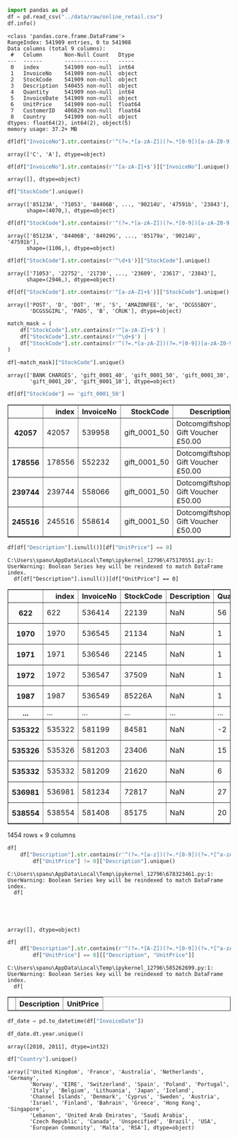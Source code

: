 ```python
import pandas as pd
df = pd.read_csv("../data/raw/online_retail.csv")
df.info()
```

    <class 'pandas.core.frame.DataFrame'>
    RangeIndex: 541909 entries, 0 to 541908
    Data columns (total 9 columns):
     #   Column       Non-Null Count   Dtype  
    ---  ------       --------------   -----  
     0   index        541909 non-null  int64  
     1   InvoiceNo    541909 non-null  object 
     2   StockCode    541909 non-null  object 
     3   Description  540455 non-null  object 
     4   Quantity     541909 non-null  int64  
     5   InvoiceDate  541909 non-null  object 
     6   UnitPrice    541909 non-null  float64
     7   CustomerID   406829 non-null  float64
     8   Country      541909 non-null  object 
    dtypes: float64(2), int64(2), object(5)
    memory usage: 37.2+ MB
    


```python
df[df["InvoiceNo"].str.contains(r'^(?=.*[a-zA-Z])(?=.*[0-9])[a-zA-Z0-9]+$')]["InvoiceNo"].str[0].unique()
```




    array(['C', 'A'], dtype=object)




```python
df[df["InvoiceNo"].str.contains(r'^[a-zA-Z]+$')]["InvoiceNo"].unique()
```




    array([], dtype=object)




```python
df["StockCode"].unique()
```




    array(['85123A', '71053', '84406B', ..., '90214U', '47591b', '23843'],
          shape=(4070,), dtype=object)




```python
df[df["StockCode"].str.contains(r'^(?=.*[a-zA-Z])(?=.*[0-9])[a-zA-Z0-9]+$')]["StockCode"].unique()
```




    array(['85123A', '84406B', '84029G', ..., '85179a', '90214U', '47591b'],
          shape=(1106,), dtype=object)




```python
df[df["StockCode"].str.contains(r'^\d+$')]["StockCode"].unique()
```




    array(['71053', '22752', '21730', ..., '23609', '23617', '23843'],
          shape=(2946,), dtype=object)




```python
df[df["StockCode"].str.contains(r'^[a-zA-Z]+$')]["StockCode"].unique()
```




    array(['POST', 'D', 'DOT', 'M', 'S', 'AMAZONFEE', 'm', 'DCGSSBOY',
           'DCGSSGIRL', 'PADS', 'B', 'CRUK'], dtype=object)




```python
match_mask = (
    df["StockCode"].str.contains(r'^[a-zA-Z]+$') |
    df["StockCode"].str.contains(r'^\d+$') |
    df["StockCode"].str.contains(r'^(?=.*[a-zA-Z])(?=.*[0-9])[a-zA-Z0-9]+$')
)

df[~match_mask]["StockCode"].unique()
```




    array(['BANK CHARGES', 'gift_0001_40', 'gift_0001_50', 'gift_0001_30',
           'gift_0001_20', 'gift_0001_10'], dtype=object)




```python
df[df["StockCode"] == 'gift_0001_50']
```




<div>
<style scoped>
    .dataframe tbody tr th:only-of-type {
        vertical-align: middle;
    }

    .dataframe tbody tr th {
        vertical-align: top;
    }

    .dataframe thead th {
        text-align: right;
    }
</style>
<table border="1" class="dataframe">
  <thead>
    <tr style="text-align: right;">
      <th></th>
      <th>index</th>
      <th>InvoiceNo</th>
      <th>StockCode</th>
      <th>Description</th>
      <th>Quantity</th>
      <th>InvoiceDate</th>
      <th>UnitPrice</th>
      <th>CustomerID</th>
      <th>Country</th>
    </tr>
  </thead>
  <tbody>
    <tr>
      <th>42057</th>
      <td>42057</td>
      <td>539958</td>
      <td>gift_0001_50</td>
      <td>Dotcomgiftshop Gift Voucher £50.00</td>
      <td>1</td>
      <td>12/23/2010 13:26</td>
      <td>42.55</td>
      <td>NaN</td>
      <td>United Kingdom</td>
    </tr>
    <tr>
      <th>178556</th>
      <td>178556</td>
      <td>552232</td>
      <td>gift_0001_50</td>
      <td>Dotcomgiftshop Gift Voucher £50.00</td>
      <td>1</td>
      <td>5/6/2011 15:54</td>
      <td>41.67</td>
      <td>NaN</td>
      <td>United Kingdom</td>
    </tr>
    <tr>
      <th>239744</th>
      <td>239744</td>
      <td>558066</td>
      <td>gift_0001_50</td>
      <td>Dotcomgiftshop Gift Voucher £50.00</td>
      <td>1</td>
      <td>6/24/2011 15:45</td>
      <td>41.67</td>
      <td>NaN</td>
      <td>United Kingdom</td>
    </tr>
    <tr>
      <th>245516</th>
      <td>245516</td>
      <td>558614</td>
      <td>gift_0001_50</td>
      <td>Dotcomgiftshop Gift Voucher £50.00</td>
      <td>1</td>
      <td>6/30/2011 15:56</td>
      <td>41.67</td>
      <td>NaN</td>
      <td>United Kingdom</td>
    </tr>
  </tbody>
</table>
</div>




```python
df[df["Description"].isnull()][df["UnitPrice"] == 0]
```

    C:\Users\spanu\AppData\Local\Temp\ipykernel_12796\475170551.py:1: UserWarning: Boolean Series key will be reindexed to match DataFrame index.
      df[df["Description"].isnull()][df["UnitPrice"] == 0]
    




<div>
<style scoped>
    .dataframe tbody tr th:only-of-type {
        vertical-align: middle;
    }

    .dataframe tbody tr th {
        vertical-align: top;
    }

    .dataframe thead th {
        text-align: right;
    }
</style>
<table border="1" class="dataframe">
  <thead>
    <tr style="text-align: right;">
      <th></th>
      <th>index</th>
      <th>InvoiceNo</th>
      <th>StockCode</th>
      <th>Description</th>
      <th>Quantity</th>
      <th>InvoiceDate</th>
      <th>UnitPrice</th>
      <th>CustomerID</th>
      <th>Country</th>
    </tr>
  </thead>
  <tbody>
    <tr>
      <th>622</th>
      <td>622</td>
      <td>536414</td>
      <td>22139</td>
      <td>NaN</td>
      <td>56</td>
      <td>12/1/2010 11:52</td>
      <td>0.0</td>
      <td>NaN</td>
      <td>United Kingdom</td>
    </tr>
    <tr>
      <th>1970</th>
      <td>1970</td>
      <td>536545</td>
      <td>21134</td>
      <td>NaN</td>
      <td>1</td>
      <td>12/1/2010 14:32</td>
      <td>0.0</td>
      <td>NaN</td>
      <td>United Kingdom</td>
    </tr>
    <tr>
      <th>1971</th>
      <td>1971</td>
      <td>536546</td>
      <td>22145</td>
      <td>NaN</td>
      <td>1</td>
      <td>12/1/2010 14:33</td>
      <td>0.0</td>
      <td>NaN</td>
      <td>United Kingdom</td>
    </tr>
    <tr>
      <th>1972</th>
      <td>1972</td>
      <td>536547</td>
      <td>37509</td>
      <td>NaN</td>
      <td>1</td>
      <td>12/1/2010 14:33</td>
      <td>0.0</td>
      <td>NaN</td>
      <td>United Kingdom</td>
    </tr>
    <tr>
      <th>1987</th>
      <td>1987</td>
      <td>536549</td>
      <td>85226A</td>
      <td>NaN</td>
      <td>1</td>
      <td>12/1/2010 14:34</td>
      <td>0.0</td>
      <td>NaN</td>
      <td>United Kingdom</td>
    </tr>
    <tr>
      <th>...</th>
      <td>...</td>
      <td>...</td>
      <td>...</td>
      <td>...</td>
      <td>...</td>
      <td>...</td>
      <td>...</td>
      <td>...</td>
      <td>...</td>
    </tr>
    <tr>
      <th>535322</th>
      <td>535322</td>
      <td>581199</td>
      <td>84581</td>
      <td>NaN</td>
      <td>-2</td>
      <td>12/7/2011 18:26</td>
      <td>0.0</td>
      <td>NaN</td>
      <td>United Kingdom</td>
    </tr>
    <tr>
      <th>535326</th>
      <td>535326</td>
      <td>581203</td>
      <td>23406</td>
      <td>NaN</td>
      <td>15</td>
      <td>12/7/2011 18:31</td>
      <td>0.0</td>
      <td>NaN</td>
      <td>United Kingdom</td>
    </tr>
    <tr>
      <th>535332</th>
      <td>535332</td>
      <td>581209</td>
      <td>21620</td>
      <td>NaN</td>
      <td>6</td>
      <td>12/7/2011 18:35</td>
      <td>0.0</td>
      <td>NaN</td>
      <td>United Kingdom</td>
    </tr>
    <tr>
      <th>536981</th>
      <td>536981</td>
      <td>581234</td>
      <td>72817</td>
      <td>NaN</td>
      <td>27</td>
      <td>12/8/2011 10:33</td>
      <td>0.0</td>
      <td>NaN</td>
      <td>United Kingdom</td>
    </tr>
    <tr>
      <th>538554</th>
      <td>538554</td>
      <td>581408</td>
      <td>85175</td>
      <td>NaN</td>
      <td>20</td>
      <td>12/8/2011 14:06</td>
      <td>0.0</td>
      <td>NaN</td>
      <td>United Kingdom</td>
    </tr>
  </tbody>
</table>
<p>1454 rows × 9 columns</p>
</div>




```python
df[
    df["Description"].str.contains(r'^(?=.*[a-z])(?=.*[0-9])(?=.*[^a-zA-Z0-9])[^A-Z]+$', na=False)][
        df["UnitPrice"] != 0]["Description"].unique()
```

    C:\Users\spanu\AppData\Local\Temp\ipykernel_12796\678323461.py:1: UserWarning: Boolean Series key will be reindexed to match DataFrame index.
      df[
    




    array([], dtype=object)




```python
df[
    df["Description"].str.contains(r'^(?=.*[A-Z])(?=.*[0-9])(?=.*[^a-zA-Z0-9][^a-z]+)$', na=False)][
        df["UnitPrice"] == 0][["Description", "UnitPrice"]]
```

    C:\Users\spanu\AppData\Local\Temp\ipykernel_12796\585262699.py:1: UserWarning: Boolean Series key will be reindexed to match DataFrame index.
      df[
    




<div>
<style scoped>
    .dataframe tbody tr th:only-of-type {
        vertical-align: middle;
    }

    .dataframe tbody tr th {
        vertical-align: top;
    }

    .dataframe thead th {
        text-align: right;
    }
</style>
<table border="1" class="dataframe">
  <thead>
    <tr style="text-align: right;">
      <th></th>
      <th>Description</th>
      <th>UnitPrice</th>
    </tr>
  </thead>
  <tbody>
  </tbody>
</table>
</div>




```python
df_date = pd.to_datetime(df["InvoiceDate"])

df_date.dt.year.unique()
```




    array([2010, 2011], dtype=int32)




```python
df["Country"].unique()
```




    array(['United Kingdom', 'France', 'Australia', 'Netherlands', 'Germany',
           'Norway', 'EIRE', 'Switzerland', 'Spain', 'Poland', 'Portugal',
           'Italy', 'Belgium', 'Lithuania', 'Japan', 'Iceland',
           'Channel Islands', 'Denmark', 'Cyprus', 'Sweden', 'Austria',
           'Israel', 'Finland', 'Bahrain', 'Greece', 'Hong Kong', 'Singapore',
           'Lebanon', 'United Arab Emirates', 'Saudi Arabia',
           'Czech Republic', 'Canada', 'Unspecified', 'Brazil', 'USA',
           'European Community', 'Malta', 'RSA'], dtype=object)


